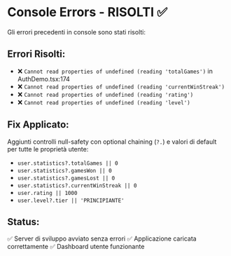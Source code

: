 # Console Errors - RISOLTI ✅

Gli errori precedenti in console sono stati risolti:

## Errori Risolti:
- ❌ `Cannot read properties of undefined (reading 'totalGames')` in AuthDemo.tsx:174
- ❌ `Cannot read properties of undefined (reading 'currentWinStreak')`
- ❌ `Cannot read properties of undefined (reading 'rating')`
- ❌ `Cannot read properties of undefined (reading 'level')`

## Fix Applicato:
Aggiunti controlli null-safety con optional chaining (`?.`) e valori di default per tutte le proprietà utente:
- `user.statistics?.totalGames || 0`
- `user.statistics?.gamesWon || 0`
- `user.statistics?.gamesLost || 0`
- `user.statistics?.currentWinStreak || 0`
- `user.rating || 1000`
- `user.level?.tier || 'PRINCIPIANTE'`

## Status:
✅ Server di sviluppo avviato senza errori
✅ Applicazione caricata correttamente
✅ Dashboard utente funzionante
